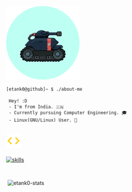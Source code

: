 
<img src="https://github.com/etank0/etank0/blob/main/circle-gif.gif" height=200 width=200 alt="etank0-gif">
<br>

```
[etank0@github]~ $ ./about-me

 Hey! :D
 - I'm from India. 🇮🇳
 - Currently pursuing Computer Engineering. 🎓
 - Linux(GNU/Linux) User. 🐧
```

## <img src="https://github.com/etank0/etank0/blob/main/images/code-tags.svg" width ="40"> 
<p align="left">
<a href="https://skillicons.dev">
    <img src="https://skillicons.dev/icons?i=neovim,vscode,haskell,rust,python,cpp,javascript,typescript,react,nodejs,express,mongodb,postgres,mysql&perline=7"  height="70" alt="skills">
</a>
</p>

<br>

<p>&nbsp;<img align="center" src="https://github-readme-stats.vercel.app/api?username=etank0&show_icons=true&locale=en&theme=github_dark_dimmed" alt="etank0-stats" /></p>
